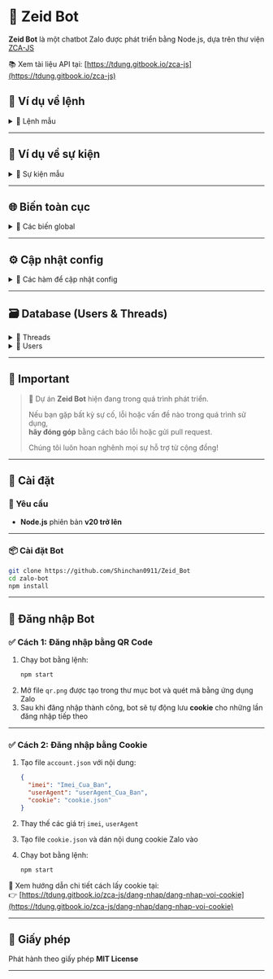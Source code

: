 # 🤖 Zeid Bot

**Zeid Bot** là một chatbot Zalo được phát triển bằng Node.js, dựa trên thư viện [ZCA-JS](https://github.com/RFS-ADRENO/zca-js)

📚 Xem tài liệu API tại: [https://tdung.gitbook.io/zca-js](https://tdung.gitbook.io/zca-js)

## 📁 Ví dụ về lệnh

<details>
<summary>📁 Lệnh mẫu</summary>

```javascript
module.exports.config = {
  name: 'example',
  version: '1.0.0',
  role: 0,
  author: 'ShinTHL09',
  description: 'Lệnh mẫu',
  category: 'Tiện ích',
  usage: 'restart',
  cooldowns: 2,
  dependencies: {}
};

module.exports.onLoad = async function({ api }) {
  console.log("Lệnh example đã được load");
};

module.exports.run = async ({ args, event, api, Users, Thread }) => {
  const { threadId, type } = event;
  return api.sendMessage("Đây là lệnh mẫu", threadId, type);
};
```

</details>

---

## 📁 Ví dụ về sự kiện

<details>
<summary>📁 Sự kiện mẫu</summary>

```javascript
module.exports.config = {
  name: "example",
  event_type: ["message"],
  version: "1.0.0",
  author: "ShinTHL09",
  description: "Sự kiện mẫu",
  dependencies: {}
};

module.exports.onLoad = async function({ api }) {
  console.log("Sự kiện example đã được load");
};

module.exports.run = async function({ api, event, eventType, Users, threads }) {
  const { threaId, type, data } = event;
  const msg = data.content;
  return api.sendMessage(msg, threaId, type);
};
```

</details>

---

## 🌐 Biến toàn cục

<details>
<summary>📁 Các biến global</summary>

```js
global.client.config // Config bot
global.client.config.prefix // Prefix hiện tại

global.client.commands // Tất cả command
global.client.commands.get("example").config.author

global.client.events // Tất cả event
global.client.events.get("example").config.author

global.users.admin[0] // ID admin đầu tiên
global.users.support[0] // ID support đầu tiên
```

</details>

---

## ⚙️ Cập nhật config

<details>
<summary>📁 Các hàm để cập nhật config</summary>

```js
const { updateConfigArray, updateConfigValue, reloadConfig } = require("../../utils/index");

updateConfigArray(key, newArray);
// Example: updateConfigArray("admin_bot", ["1", "2"])

updateConfigValue(key, newValue);
// Example: updateConfigValue("prefix", "1")

reloadConfig();
// Reload lại file config
```
</details>

---

## 🗃️ Database (Users & Threads)

<details>
<summary>🧵 Threads</summary>

```js
await Thread.getData("id_box"); // Lấy dữ liệu
await Thread.saveData("id_box", data_json); // Lưu dữ liệu

// Ví dụ
const databox = (await Thread.getData("id_box")).data;
databox.prefix = "!";
await Thread.saveData("id_box", databox);
```
</details>

<details>
<summary>👤 Users</summary>

```js
await Users.getData("user_id"); // Lấy dữ liệu
await Users.saveData("user_id", data_json); // Lưu dữ liệu

// Ví dụ
const datauser = (await Users.getData("user_id")).data;
datauser.money = 1000;
await Users.saveData("user_id", datauser);
```
</details>

---

## 📌 Important

> 🚧 Dự án **Zeid Bot** hiện đang trong quá trình phát triển.  
>  
> Nếu bạn gặp bất kỳ sự cố, lỗi hoặc vấn đề nào trong quá trình sử dụng,  
> **hãy đóng góp** bằng cách báo lỗi hoặc gửi pull request.  
>  
> Chúng tôi luôn hoan nghênh mọi sự hỗ trợ từ cộng đồng!

---

## 🚀 Cài đặt

### 🔧 Yêu cầu

- **Node.js** phiên bản **v20 trở lên**

---

### 📦 Cài đặt Bot

```bash
git clone https://github.com/Shinchan0911/Zeid_Bot
cd zalo-bot
npm install
```

---

## 🔐 Đăng nhập Bot

### ✅ Cách 1: Đăng nhập bằng **QR Code**

1. Chạy bot bằng lệnh:
   ```bash
   npm start
   ```
2. Mở file `qr.png` được tạo trong thư mục bot và quét mã bằng ứng dụng Zalo
3. Sau khi đăng nhập thành công, bot sẽ tự động lưu **cookie** cho những lần đăng nhập tiếp theo

---

### ✅ Cách 2: Đăng nhập bằng **Cookie**

1. Tạo file `account.json` với nội dung:

   ```json
   {
     "imei": "Imei_Cua_Ban",
     "userAgent": "userAgent_Cua_Ban",
     "cookie": "cookie.json"
   }
   ```

2. Thay thế các giá trị `imei`, `userAgent`

3. Tạo file `cookie.json` và dán nội dung cookie Zalo vào
4. Chạy bot bằng lệnh:
   ```bash
   npm start
   ```

📘 Xem hướng dẫn chi tiết cách lấy cookie tại:  
👉 [https://tdung.gitbook.io/zca-js/dang-nhap/dang-nhap-voi-cookie](https://tdung.gitbook.io/zca-js/dang-nhap/dang-nhap-voi-cookie)

---

## 📄 Giấy phép

Phát hành theo giấy phép **MIT License**

---
